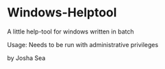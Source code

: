 # Windows-Helptool

A little help-tool for windows written in batch

Usage: Needs to be run with administrative privileges

by Josha Sea
